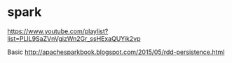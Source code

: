 # spark

https://www.youtube.com/playlist?list=PLlL9SaZVnVgizWn2Gr_ssHExaQUYik2vp

Basic
http://apachesparkbook.blogspot.com/2015/05/rdd-persistence.html
